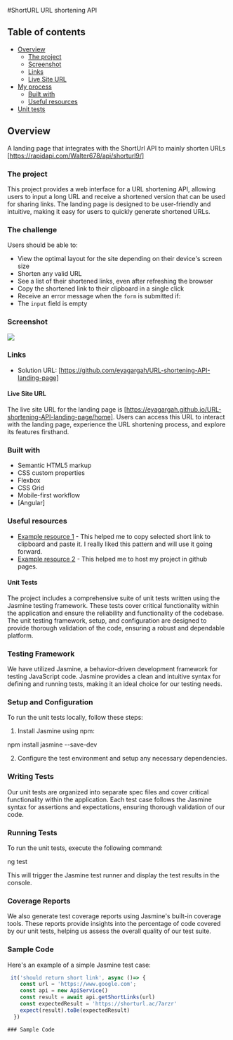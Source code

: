 #ShortURL URL shortening API

## Table of contents

- [Overview](#overview)
  - [The project](#the-project)
  - [Screenshot](#screenshot)
  - [Links](#links)
  - [Live Site URL](#links)
- [My process](#my-process)
  - [Built with](#built-with)
  - [Useful resources](#useful-resources)
- [Unit tests](#useful-resources)

## Overview
A landing page that integrates with the ShortUrl API to mainly shorten URLs [https://rapidapi.com/Walter678/api/shorturl9/]

### The project
This project provides a web interface for a URL shortening API, allowing users to input a long URL and receive a shortened version that can be used for sharing links. The landing page is designed to be user-friendly and intuitive, making it easy for users to quickly generate shortened URLs.


### The challenge

Users should be able to:

- View the optimal layout for the site depending on their device's screen size
- Shorten any valid URL
- See a list of their shortened links, even after refreshing the browser
- Copy the shortened link to their clipboard in a single click
- Receive an error message when the `form` is submitted if:
- The `input` field is empty

### Screenshot

![](./screenshot.jpg)

### Links

- Solution URL: [https://github.com/eyagargah/URL-shortening-API-landing-page]


#### Live Site URL

The live site URL for the landing page is [https://eyagargah.github.io/URL-shortening-API-landing-page/home]. Users can access this URL to interact with the landing page, experience the URL shortening process, and explore its features firsthand.
### Built with

- Semantic HTML5 markup
- CSS custom properties
- Flexbox
- CSS Grid
- Mobile-first workflow
- [Angular]


### Useful resources

- [Example resource 1](https://zeroesandones.medium.com/how-to-copy-text-to-clipboard-in-angular-e99c0feda501) - This helped me to copy selected short link to clipboard and paste it. I really liked this pattern and will use it going forward.
- [Example resource 2](https://www.syncfusion.com/blogs/post/host-angular-app-in-github-pages.aspx) - This helped me to host my project in github pages.

#### Unit Tests

The project includes a comprehensive suite of unit tests written using the Jasmine testing framework. These tests cover critical functionality within the application and ensure the reliability and functionality of the codebase. The unit testing framework, setup, and configuration are designed to provide thorough validation of the code, ensuring a robust and dependable platform.

### Testing Framework

We have utilized Jasmine, a behavior-driven development framework for testing JavaScript code. Jasmine provides a clean and intuitive syntax for defining and running tests, making it an ideal choice for our testing needs.

### Setup and Configuration

To run the unit tests locally, follow these steps:

1. Install Jasmine using npm:

npm install jasmine --save-dev


2. Configure the test environment and setup any necessary dependencies.

### Writing Tests

Our unit tests are organized into separate spec files and cover critical functionality within the application. Each test case follows the Jasmine syntax for assertions and expectations, ensuring thorough validation of our code.

### Running Tests

To run the unit tests, execute the following command:

ng test

This will trigger the Jasmine test runner and display the test results in the console.

### Coverage Reports

We also generate test coverage reports using Jasmine's built-in coverage tools. These reports provide insights into the percentage of code covered by our unit tests, helping us assess the overall quality of our test suite.

### Sample Code

Here's an example of a simple Jasmine test case:

```javascript
 it('should return short link', async ()=> {
    const url = 'https://www.google.com';
    const api = new ApiService()
    const result = await api.getShortLinks(url)
    const expectedResult = 'https://shorturl.ac/7arzr'
    expect(result).toBe(expectedResult)
  }) 

### Sample Code







